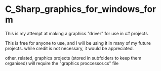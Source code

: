 # C_Sharp_graphics_for_windows_form
This is my attempt at making a graphics "driver" for use in c# projects

This is free for anyone to use, and I will be using it in many of my future projects.
while credit is not necessary, it would be appreciated.

other, related, graphics projects (stored in subfolders to keep them organised) will require the "graphics proccessor.cs" file
